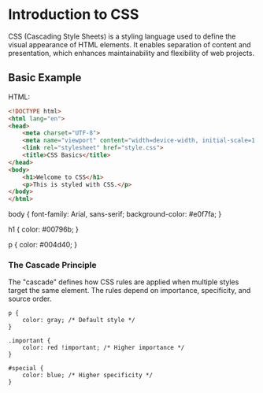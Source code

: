 # Introduction to CSS

CSS (Cascading Style Sheets) is a styling language used to define the visual appearance of HTML elements. It enables separation of content and presentation, which enhances maintainability and flexibility of web projects.

## Basic Example

HTML:
```html
<!DOCTYPE html>
<html lang="en">
<head>
    <meta charset="UTF-8">
    <meta name="viewport" content="width=device-width, initial-scale=1.0">
    <link rel="stylesheet" href="style.css">
    <title>CSS Basics</title>
</head>
<body>
    <h1>Welcome to CSS</h1>
    <p>This is styled with CSS.</p>
</body>
</html>
```


body {
    font-family: Arial, sans-serif;
    background-color: #e0f7fa;
}

h1 {
    color: #00796b;
}

p {
    color: #004d40;
}

### The Cascade Principle
The "cascade" defines how CSS rules are applied when multiple styles target the same element. The rules depend on importance, specificity, and source order.
```
p {
    color: gray; /* Default style */
}

.important {
    color: red !important; /* Higher importance */
}

#special {
    color: blue; /* Higher specificity */
}
```



